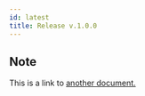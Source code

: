 ```yaml
---
id: latest 
title: Release v.1.0.0
---
```


## Note 
This is a link to [another document.](intro_concept/intro/mission.md)  
